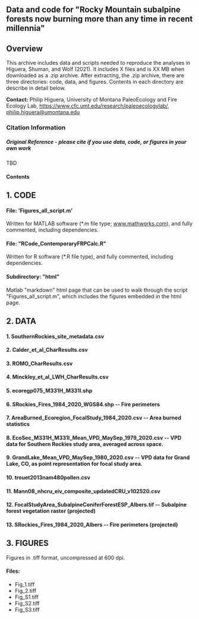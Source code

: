 ## Data and code for "Rocky Mountain subalpine forests now burning more than any time in recent millennia"

## Overview

This archive includes data and scripts needed to reproduce the analyses in Higuera, Shuman, and Wolf (2021). It includes X files and is XX MB when downloaded as a .zip archive. After extracting, the .zip archive, there are three directories: code, data, and figures. Contents in each directory are describe in detail below.

**Contact:** Philip Higuera, University of Montana PaleoEcology and Fire Ecology Lab, https://www.cfc.umt.edu/research/paleoecologylab/, philip.higuera@umontana.edu

### Citation Information

##### Original Reference - *please cite if you use data, code, or figures in your own work*

TBD

#### Contents

## 1. CODE

#### File: 'Figures_all_script.m'
Written for MATLAB software (*.m file type; www.mathworks.com), and fully commented, including dependencies. 

#### File: "RCode_ContemporaryFRPCalc.R"
Written for R software (*.R file type), and fully commented, including dependencies. 

#### Subdirectory: "html"
Matlab "markdown" html page that can be used to walk through the script "Figures_all_script.m", which includes the figures embedded in the html page. 

## 2. DATA

####  1. SouthernRockies_site_metadata.csv
####  2. Calder_et_al_CharResults.csv
####  3. ROMO_CharResults.csv
####  4. Minckley_et_al_LWH_CharResults.csv
####  5. ecoregp075_M331H_M331I.shp
####  6. SRockies_Fires_1984_2020_WGS84.shp -- Fire perimeters
####  7. AreaBurned_Ecoregion_FocalStudy_1984_2020.csv -- Area burned statistics 
####  8. EcoSec_M331H_M331I_Mean_VPD_MaySep_1979_2020.csv -- VPD data for Southern Rockies study area, averaged across space. 
####  9. GrandLake_Mean_VPD_MaySep_1980_2020.csv -- VPD data for Grand Lake, CO, as point representation for focal study area. 
####  10. trouet2013nam480pollen.csv
####  11. Mann08_nhcru_eiv_composite_updatedCRU_v102520.csv
####  12. FocalStudyArea_SubalpineConiferForestESP_Albers.tif -- Subalpine forest vegetation raster (projected)
####  13. SRockies_Fires_1984_2020_Albers -- Fire perimeters (projected)

## 3. FIGURES

Figures in .tiff format, uncompressed at 600 dpi. 

#### Files:
* Fig_1.tiff
* Fig_2.tiff
* Fig_S1.tiff
* Fig_S2.tiff
* Fig_S3.tiff
